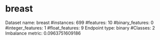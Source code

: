 # breast
Dataset name: breast
#instances: 699
#features: 10
  #binary_features: 0
  #integer_features: 1
  #float_features: 9
Endpoint type: binary
#Classes: 2
Imbalance metric: 0.0963751609186
